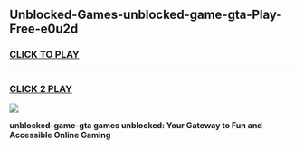 
## Unblocked-Games-unblocked-game-gta-Play-Free-e0u2d
<h3>
<a href="https://premium76.site?title=unblocked-game-gta&ref=20A">CLICK TO PLAY</a></h3>
<hr>

<h3>
<a href="https://premium76.site?title=unblocked-game-gta&ref=20A">CLICK 2 PLAY</a>
  
</h3>

<a href="https://premium76.site?title=unblocked-game-gta&ref=20A"><img src="https://clearcache.store/games.png"></a>


**unblocked-game-gta games unblocked: Your Gateway to Fun and Accessible Online Gaming**
